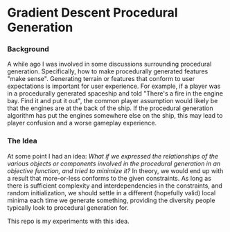# Gradient Descent Procedural Generation

### Background
A while ago I was involved in some discussions surrounding procedural generation. Specifically, how to make procedurally generated features "make sense". Generating terrain or features that conform to user expectations is important for user experience. For example, if a player was in a procedurally generated spaceship and told "There's a fire in the engine bay. Find it and put it out", the common player assumption would likely be that the engines are at the back of the ship. If the procedural generation algorithm has put the engines somewhere else on the ship, this may lead to player confusion and a worse gameplay experience.

### The Idea
At some point I had an idea: _What if we expressed the relationships of the various objects or components involved in the procedural generation in an objective function, and tried to minimize it?_ In theory, we would end up with a result that more-or-less conforms to the given constraints. As long as there is sufficient complexity and interdependencies in the constraints, and random initialization, we should settle in a different (hopefully valid) local minima each time we generate something, providing the diversity people typically look to procedural generation for.

This repo is my experiments with this idea.
